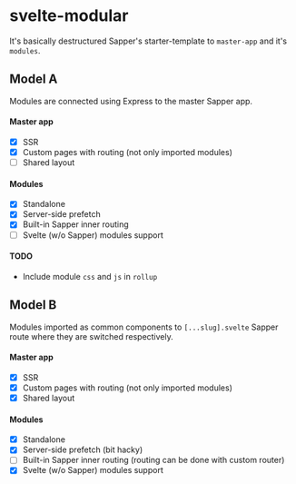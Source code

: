 # svelte-modular
It's basically destructured Sapper's starter-template to `master-app` and it's `modules`.

## Model A
Modules are connected using Express to the master Sapper app.

#### Master app
- [x] SSR
- [x] Custom pages with routing (not only imported modules)
- [ ] Shared layout

#### Modules
- [x] Standalone
- [x] Server-side prefetch
- [x] Built-in Sapper inner routing
- [ ] Svelte (w/o Sapper) modules support

#### TODO
- Include module `css` and `js` in `rollup`

## Model B
Modules imported as common components to `[...slug].svelte` Sapper route where they are switched respectively.

#### Master app
- [x] SSR
- [x] Custom pages with routing (not only imported modules)
- [x] Shared layout

#### Modules
- [x] Standalone
- [x] Server-side prefetch (bit hacky)
- [ ] Built-in Sapper inner routing (routing can be done with custom router)
- [x] Svelte (w/o Sapper) modules support
